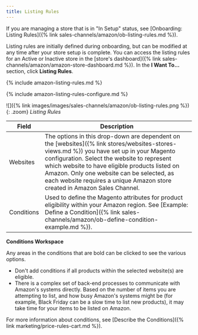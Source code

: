 ```yaml
---
title: Listing Rules
---
```



If you are managing a store that is in "In Setup" status, see [Onboarding: Listing Rules]({% link sales-channels/amazon/ob-listing-rules.md %}).

Listing rules are initially defined during onboarding, but can be modified at any time after your store setup is complete. You can access the listing rules for an Active or Inactive store in the [store's dashboard]({% link sales-channels/amazon/amazon-store-dashboard.md %}). In the **I Want To...** section, click **Listing Rules**.

{% include amazon-listing-rules.md %}

{% include amazon-listing-rules-configure.md %}

![]({% link images/images/sales-channels/amazon/ob-listing-rules.png %}){: .zoom}
_Listing Rules_

|Field|Description|
|---|---|
|Websites|The options in this drop-down are dependent on the [websites]({% link stores/websites-stores-views.md %}) you have set up in your Magento configuration. Select the website to represent which website to have eligible products listed on Amazon. Only one website can be selected, as each website requires a unique Amazon store created in Amazon Sales Channel. |
|Conditions|Used to define the Magento attributes for product eligibility within your Amazon region. See [Example: Define a Condition]({% link sales-channels/amazon/ob-define-condition-example.md %}). |

**Conditions Workspace**

Any areas in the conditions that are bold can be clicked to see the various options.

- Don't add conditions if all products within the selected website(s) are eligible.
- There is a complex set of back-end processes to communicate with Amazon's systems directly. Based on the number of items you are attempting to list, and how busy Amazon's systems might be (for example, Black Friday can be a slow time to list new products), it may take time for your items to be listed on Amazon.

For more information about conditions, see [Describe the Conditions]({% link marketing/price-rules-cart.md %}).
